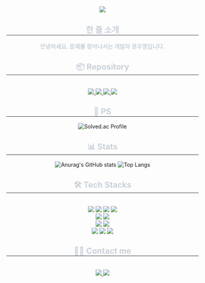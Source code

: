 <div align="center">
    <img src="https://capsule-render.vercel.app/api?type=venom&height=200&text=I%20am%20Wooyoung%20Kwon.&fontSize=70&color=0:8871e5,100:b678c4&stroke=b678c4" />
</div>

<div align="center">
    <h2 style="border-bottom: 1px solid #21262d; color: #c9d1d9;">한 줄 소개</h2>
    <div style="font-weight: 700; font-size: 15px; text-align: center; color: #c9d1d9;">안녕하세요. 문제를 찾아나서는 개발자 권우영입니다.</div>
</div>

<div align="center">
    <h2 style="border-bottom: 1px solid #21262d; color: #c9d1d9;">📦 Repository</h2>
    <br />
    <div style="margin: 0 auto; text-align: center;" align="center">
        <a href="https://github.com/Trend-Now/Back-end">
            <img src="https://github-readme-stats.vercel.app/api/pin/?username=Trend-Now&repo=Back-end&theme=prussian">
        </a>
        <a href="https://github.com/WooyoungKwon/Baekjoon">
          <img src="https://github-readme-stats.vercel.app/api/pin/?username=WooyoungKwon&repo=Baekjoon&theme=vue-dark">
        </a>
        <a href="https://github.com/K-Software-BootCamp/2023KEB_Murado-Ssul-Ja">
            <img src="https://github-readme-stats.vercel.app/api/pin/?username=K-Software-BootCamp&repo=2023KEB_Murado-Ssul-Ja&theme=tokyonight">
        </a>
        <a href="https://github.com/kimsr0429/DDBB">
            <img src="https://github-readme-stats.vercel.app/api/pin/?username=kimsr0429&repo=DDBB&theme=synthwave">
        </a>
    </div>
</div>

<div align="center">
    <h2 style="border-bottom: 1px solid #21262d; color: #c9d1d9;">🔑 PS</h2>
    <div align="center">
        <img src="http://mazassumnida.wtf/api/v2/generate_badge?boj=rnjsdndud00" alt="Solved.ac Profile">
    </div>
</div>

<div align="center">
    <h2 style="border-bottom: 1px solid #21262d; color: #c9d1d9;">📊 Stats</h2>
    <div align="center">
        <img src="https://github-readme-stats.vercel.app/api?username=WooyoungKwon&theme=one_dark_pro&show_icons=true" alt="Anurag's GitHub stats" />
        <img src="https://github-readme-stats.vercel.app/api/top-langs/?username=WooyoungKwon&theme=one_dark_pro" alt="Top Langs">
    </div>
</div>

<div align="center">
    <h2 style="border-bottom: 1px solid #21262d; color: #c9d1d9;">🛠️ Tech Stacks</h2>
    <br />
    <div style="margin: 0 auto; text-align: center;" align="center">
        <img src="https://img.shields.io/badge/Java-007396?style=flat-square&logo=Java&logoColor=white">
        <img src="https://img.shields.io/badge/Python-3776AB?style=flat-square&logo=Python&logoColor=white">
        <img src="https://img.shields.io/badge/MySQL-4479A1?style=flat-square&logo=MySQL&logoColor=white">
        <img src="https://img.shields.io/badge/HTML5-E34F26?style=flat-square&logo=HTML5&logoColor=white">
        <br />
        <img src="https://img.shields.io/badge/Spring-6DB33F?style=flat-square&logo=Spring&logoColor=white">
        <img src="https://img.shields.io/badge/Docker-2496ED?style=flat-square&logo=Docker&logoColor=white">
        <br />
        <img src="https://img.shields.io/badge/Amazon AWS-232F3E?style=flat-square&logo=amazonaws&logoColor=white">
        <img src="https://img.shields.io/badge/Amazon S3-569A31?style=flat-square&logo=amazons3&logoColor=white">
        <br />
        <img src="https://img.shields.io/badge/Notion-F24E1E?style=flat-square&logo=Notion&logoColor=white">
        <img src="https://img.shields.io/badge/Figma-F24E1E?style=flat-square&logo=Figma&logoColor=white">
        <img src="https://img.shields.io/badge/Git-F05032?style=flat-square&logo=Git&logoColor=white">
        <br />
    </div>
</div>

<div align="center">
    <h2 style="border-bottom: 1px solid #21262d; color: #c9d1d9;">🧑‍💻 Contact me</h2>
    <br />
    <div align="center">
        <a href="mailto:rnjsdndud0091@gmail.com">
            <img src="https://img.shields.io/badge/Gmail-EA4335?style=flat-square&logo=Gmail&logoColor=white&link=mailto:rnjsdndud0091@gmail.com">
        </a>
        <a href="https://kwyjjang.tistory.com">
            <img src="https://img.shields.io/badge/Tistory-000000?style=flat-square&logo=Tistory&logoColor=white&link=https://kwyjjang.tistory.com">
        </a>
    </div>
    <br />
</div>

